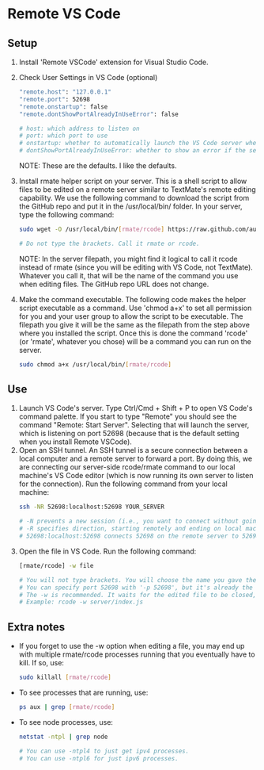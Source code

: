 # Remote VS Code

## Setup
1. Install 'Remote VSCode' extension for Visual Studio Code.
1. Check User Settings in VS Code (optional)
    ```sh
    "remote.host": "127.0.0.1"
    "remote.port": 52698
    "remote.onstartup": false
    "remote.dontShowPortAlreadyInUseError": false

    # host: which address to listen on
    # port: which port to use
    # onstartup: whether to automatically launch the VS Code server when VS Code is started
    # dontShowPortAlreadyInUseError: whether to show an error if the server is already running
    ```
    NOTE: These are the defaults. I like the defaults.
1. Install rmate helper script on your server. This is a shell script to allow files to be edited on a remote server similar to TextMate's remote editing capability. We use the following command to download the script from the GitHub repo and put it in the /usr/local/bin/ folder. In your server, type the following command:
    ```sh
    sudo wget -O /usr/local/bin/[rmate/rcode] https://raw.github.com/aurora/rmate/master/rmate

    # Do not type the brackets. Call it rmate or rcode.
    ```
    NOTE: In the server filepath, you might find it logical to call it rcode instead of rmate (since you will be editing with VS Code, not TextMate). Whatever you call it, that will be the name of the command you use when editing files. The GitHub repo URL does not change.

1. Make the command executable. The following code makes the helper script executable as a command. Use 'chmod a+x' to set all permission for you and your user group to allow the script to be executable. The filepath you give it will be the same as the filepath from the step above where you installed the script. Once this is done the command 'rcode' (or 'rmate', whatever you chose) will be a command you can run on the server.

    ```sh
    sudo chmod a+x /usr/local/bin/[rmate/rcode]
    ```


## Use
1. Launch VS Code's server. Type Ctrl/Cmd + Shift + P to open VS Code's command palette. If you start to type "Remote" you should see the command "Remote: Start Server". Selecting that will launch the server, which is listening on port 52698 (because that is the default setting when you install Remote VSCode).
1. Open an SSH tunnel. An SSH tunnel is a secure connection between a local computer and a remote server to forward a port. By doing this, we are connecting our server-side rcode/rmate command to our local machine's VS Code editor (which is now running its own server to listen for the connection). Run the following command from your local machine:
    ```sh
    ssh -NR 52698:localhost:52698 YOUR_SERVER

    # -N prevents a new session (i.e., you want to connect without going into the server to work).
    # -R specifies direction, starting remotely and ending on local machine (opposite is -L)
    # 52698:localhost:52698 connects 52698 on the remote server to 52698 on your machine.
    ```
1. Open the file in VS Code. Run the following command:
    ```sh
    [rmate/rcode] -w file

    # You will not type brackets. You will choose the name you gave the command. 
    # You can specify port 52698 with '-p 52698', but it's already the default.
    # The -w is recommended. It waits for the edited file to be closed, then stops the server process. 
    # Example: rcode -w server/index.js
    ```



## Extra notes
- If you forget to use the -w option when editing a file, you may end up with multiple rmate/rcode processes running that you eventually have to kill. If so, use:
    ```sh
    sudo killall [rmate/rcode]
    ```

- To see processes that are running, use:
    ```sh
    ps aux | grep [rmate/rcode]
    ```

- To see node processes, use:
    ```sh
    netstat -ntpl | grep node

    # You can use -ntpl4 to just get ipv4 processes.
    # You can use -ntpl6 for just ipv6 processes.
    ```